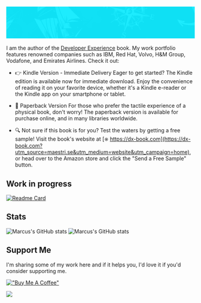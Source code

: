 ![linkedin cover](assets/cover.jpg)

I am the author of the [Developer Experience](https://dx-book.com?utm_source=maestri.se&utm_medium=website&utm_campaign=home) book. My work portfolio features renowned companies such as IBM, Red Hat, Volvo, H&M Group, Vodafone, and Emirates Airlines. Check it out:

- 👉 Kindle Version - Immediate Delivery
Eager to get started? The Kindle edition is available now for immediate download. Enjoy the convenience of reading it on your favorite device, whether it's a Kindle e-reader or the Kindle app on your smartphone or tablet.

- 📖 Paperback Version
For those who prefer the tactile experience of a physical book, don't worry! The paperback version is available for purchase online, and in many libraries worldwide.

- 🔍 Not sure if this book is for you? Test the waters by getting a free sample! Visit the book's website at [⎈ https://dx-book.com](https://dx-book.com?utm_source=maestri.se&utm_medium=website&utm_campaign=home), or head over to the Amazon store and click the "Send a Free Sample" button.

## Work in progress

[![Readme Card](https://github-readme-stats.vercel.app/api/pin/?username=dx-book&repo=platform&show_owner=true)](https://github.com/dx-book/platform)

## Stats

![Marcus's GitHub stats](https://github-readme-stats.vercel.app/api?username=mvmaestri&show_icons=true&hide_rank=true)
![Marcus's GitHub stats](https://github-readme-stats.vercel.app/api/top-langs/?username=mvmaestri&layout=compact)

## Support Me
I'm sharing some of my work here and if it helps you, I'd love it if you'd consider supporting me.

[!["Buy Me A Coffee"](https://www.buymeacoffee.com/assets/img/guidelines/download-assets-sm-1.svg)](https://www.buymeacoffee.com/mmaestri)

![](https://hit.yhype.me/github/profile?user_id=3619160)